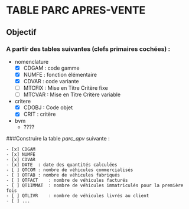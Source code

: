 ﻿TABLE PARC APRES-VENTE
======================

Objectif
---------

### A partir des tables suivantes (clefs primaires cochées) :

* nomenclature
	- [x] CDGAM	: code gamme
	- [x] NUMFE	: fonction élémentaire
	- [x] CDVAR	: code variante
	- [ ] MTCFIX	: Mise en Titre Critère fixe
	- [ ] MTCVAR	: Mise en Titre Critère variable
* critere
	- [x] CDOBJ	: Code objet
	- [x] CRIT	: critère
* bvm
	- ????

###Construire la table *parc_apv* suivante :

	- [x] CDGAM
	- [x] NUMFE
	- [x] CDVAR
	- [x] DATE	: date des quantités calculées
	- [ ] QTCOM	: nombre de véhicules commercialisés 
	- [ ] QTFAB	: nombre de véhicules fabriqués
	- [ ] QTFACT	: nombre de véhicules facturés
	- [ ] QT1IMMAT	: nombre de véhicules immatriculés pour la première fois
	- [ ] QTLIVR 	: nombre de véhicules livrés au client
	- [ ] ...

